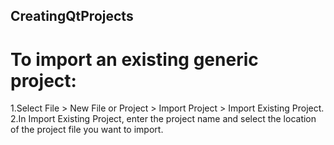 ## CreatingQtProjects
# To import an existing generic project:

1.Select File > New File or Project > Import Project > Import Existing Project.
2.In Import Existing Project, enter the project name and select the location of the project file you want to import.

